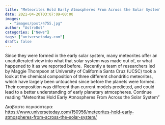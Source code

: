 ```yaml
---
title: "Meteorites Hold Early Atmospheres From Across the Solar System"
date: 2021-04-20T03:07:09+00:00
images:
  - "images/post/4755.jpg"
author: "AstroBot"
categories: ["News"]
tags: ["universetoday.com"]
draft: false
---
```


Since they were formed in the early solar system, many meteorites offer an unadulterated view into what that solar system was made out of, or what happened to it as we reported before.  Recently a team of researchers led by Maggie Thompson at University of California Santa Cruz (UCSC) took a look at the chemical composition of three different chondritic meteorites, which have largely been untouched since before the planets were formed.  Their composition was different than current models predicted, and could lead to a better understanding of early planetary atmospheres. Continue reading “Meteorites Hold Early Atmospheres From Across the Solar System” 

Διαβάστε περισσότερα: https://www.universetoday.com/150956/meteorites-hold-early-atmospheres-from-across-the-solar-system/
